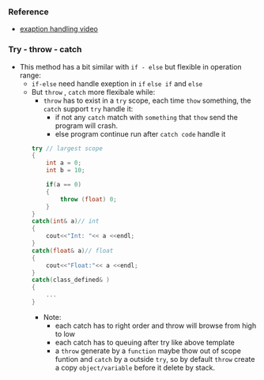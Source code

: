 ### Reference
- [exaption handling video](https://www.youtube.com/watch?v=TkEIU1ZH0zw)

### Try - throw - catch
- This method has a bit similar with `if - else` but flexible in operation range:
    - `if-else` need handle exeption in `if` `else if` and `else`
    - But `throw` , `catch` more flexibale while:
        - `throw` has to exist in a `try` scope, each time `thow` something, the `catch` support `try` handle it:
            - if not any `catch` match with `something` that `thow` send the program will crash.
            - else program continue run after `catch code` handle it
        ``` cpp
        try // largest scope
        {
            int a = 0;
            int b = 10;

            if(a == 0)
            {
                throw (float) 0;
            }
        }
        catch(int& a)// int
        {
            cout<<"Int: "<< a <<endl;
        }
        catch(float& a)// float
        {
            cout<<"Float:"<< a <<endl;
        }
        catch(class_defined& )
        {
            ...
        }
        ```
        - Note:
            - each catch has to right order and throw will browse from high to low
            - each catch has to queuing after try like above template
            - a `throw` generate by a `function` maybe thow out of scope funtion and `catch` by a outside `try`, so by default `throw` create a copy `object/variable` before it delete by stack.
        